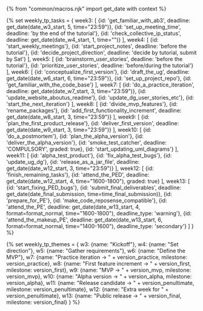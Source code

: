 {% from "common/macros.njk" import get_date with context %}

{% set weekly_tp_tasks = {
week3: [
  {id: 'get_familiar_with_ab3', deadline: get_date(date_w3_start, 5, time="23:59")},
  {id: 'set_up_meeting_time', deadline: 'by the end of the tutorial'},
  {id: 'check_collective_ip_status', deadline: get_date(date_w4_start, 1, time="")}
],
week4: [
  {id: 'start_weekly_meetings'},
  {id: 'start_project_notes', deadline: 'before the tutorial'},
  {id: 'decide_project_direction', deadline: 'decide by tutorial, submit by Sat'}
],
week5: [
  {id: 'brainstorm_user_stories', deadline: 'before the tutorial'},
  {id: 'prioritize_user_stories', deadline: 'before/during the tutorial'}
],
week6: [
  {id: 'conceptualize_first_version'},
  {id: 'draft_the_ug', deadline: get_date(date_w6_start, 6, time="23:59")},
  {id: 'set_up_project_repo'},
  {id: 'get_familiar_with_the_code_base'}
],
week7: [
  {id: 'do_a_practice_iteration', deadline: get_date(date_w7_start, 3, time="23:59")},
  {id: 'update_website_aboutus_readme'},
  {id: 'update_dg_user_stories_etc'},
  {id: 'start_the_next_iteration'}
],
week8: [
  {id: 'divide_mvp_features'},
  {id: 'rename_packages'},
  {id: 'add_first_functionality_increment', deadline: get_date(date_w8_start, 3, time="23:59")}
],
week9: [
  {id: 'plan_the_first_product_release'},
  {id: 'deliver_first_version', deadline: get_date(date_w9_start, 3, time="23:59")}
],
week10: [
  {id: 'do_a_postmortem'},
  {id: 'plan_the_alpha_version'},
  {id: 'deliver_the_alpha_version'},
  {id: 'smoke_test_catcher', deadline: 'COMPULSORY', graded: true},
  {id: 'start_updating_uml_diagrams'}
],
week11: [
  {id: 'alpha_test_product'},
  {id: 'fix_alpha_test_bugs'},
  {id: 'update_ug_dg'},
  {id: 'release_as_a_jar_file', deadline: get_date(date_w12_start, 3, time="23:59")}
],
week12: [
  {id: 'finish_remaining_tasks'},
  {id: 'attend_the_PED', deadline: get_date(date_w12_start, 4, time="1600-1800"), graded: true}
],
week13: [
  {id: 'start_fixing_PED_bugs'},
  {id: 'submit_final_deliverables', deadline: get_date(date_final_submission, time=time_final_submission)},
  {id: 'prepare_for_PE'},
  {id: 'make_code_reposense_compatible'},
  {id: 'attend_the_PE', deadline: get_date(date_w13_start, 4, format=format_normal, time="1600-1800"), deadline_type: 'warning'},
  {id: 'attend_the_makeup_PE', deadline: get_date(date_w13_start, 6, format=format_normal, time="1400-1600"), deadline_type: 'secondary'}
]
} %}

{% set weekly_tp_themes = {
  w3: {name: "Kickoff"},
  w4: {name: "Set direction"},
  w5: {name: "Gather requirements"},
  w6: {name: "Define the MVP"},
  w7: {name: "Practice iteration → " + version_practice, milestone: version_practice},
  w8: {name: "First feature increment → " + version_first, milestone: version_first},
  w9: {name: "MVP → " + version_mvp, milestone: version_mvp},
  w10: {name: "Alpha version → " + version_alpha, milestone: version_alpha},
  w11: {name: "Release candidate → " + version_penultimate, milestone: version_penultimate},
  w12: {name: "Extra week for " + version_penultimate},
  w13: {name: "Public release → " + version_final, milestone: version_final}
} %}
